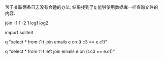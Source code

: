 苦于关联两条日志没有合适的办法, 结果找到了q
能够使用数据库一样查询文件的内容.

join -1 1 -2 1 log1 log2

import sqlite3


q "select * from t1 t join emails e on (t.c3 == e.c1)" 

q "select * from t1 t left join emails e on (t.c3 == e.c1)" 